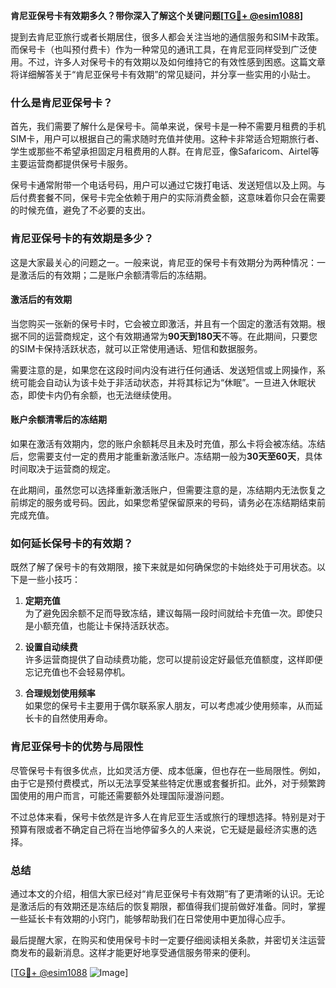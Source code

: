 **肯尼亚保号卡有效期多久？带你深入了解这个关键问题[[TG💪+ @esim1088](https://t.me/s/esim1088)]**

提到去肯尼亚旅行或者长期居住，很多人都会关注当地的通信服务和SIM卡政策。而保号卡（也叫预付费卡）作为一种常见的通讯工具，在肯尼亚同样受到广泛使用。不过，许多人对保号卡的有效期以及如何维持它的有效性感到困惑。这篇文章将详细解答关于“肯尼亚保号卡有效期”的常见疑问，并分享一些实用的小贴士。

### 什么是肯尼亚保号卡？

首先，我们需要了解什么是保号卡。简单来说，保号卡是一种不需要月租费的手机SIM卡，用户可以根据自己的需求随时充值并使用。这种卡非常适合短期旅行者、学生或那些不希望承担固定月租费用的人群。在肯尼亚，像Safaricom、Airtel等主要运营商都提供保号卡服务。

保号卡通常附带一个电话号码，用户可以通过它拨打电话、发送短信以及上网。与后付费套餐不同，保号卡完全依赖于用户的实际消费金额，这意味着你只会在需要的时候充值，避免了不必要的支出。

### 肯尼亚保号卡的有效期是多少？

这是大家最关心的问题之一。一般来说，肯尼亚的保号卡有效期分为两种情况：一是激活后的有效期；二是账户余额清零后的冻结期。

#### 激活后的有效期

当您购买一张新的保号卡时，它会被立即激活，并且有一个固定的激活有效期。根据不同的运营商规定，这个有效期通常为**90天到180天**不等。在此期间，只要您的SIM卡保持活跃状态，就可以正常使用通话、短信和数据服务。

需要注意的是，如果您在这段时间内没有进行任何通话、发送短信或上网操作，系统可能会自动认为该卡处于非活动状态，并将其标记为“休眠”。一旦进入休眠状态，即使卡内仍有余额，也无法继续使用。

#### 账户余额清零后的冻结期

如果在激活有效期内，您的账户余额耗尽且未及时充值，那么卡将会被冻结。冻结后，您需要支付一定的费用才能重新激活账户。冻结期一般为**30天至60天**，具体时间取决于运营商的规定。

在此期间，虽然您可以选择重新激活账户，但需要注意的是，冻结期内无法恢复之前绑定的服务或号码。因此，如果您希望保留原来的号码，请务必在冻结期结束前完成充值。

### 如何延长保号卡的有效期？

既然了解了保号卡的有效期限，接下来就是如何确保您的卡始终处于可用状态。以下是一些小技巧：

1. **定期充值**  
   为了避免因余额不足而导致冻结，建议每隔一段时间就给卡充值一次。即使只是小额充值，也能让卡保持活跃状态。

2. **设置自动续费**  
   许多运营商提供了自动续费功能，您可以提前设定好最低充值额度，这样即便忘记充值也不会轻易停机。

3. **合理规划使用频率**  
   如果您的保号卡主要用于偶尔联系家人朋友，可以考虑减少使用频率，从而延长卡的自然使用寿命。

### 肯尼亚保号卡的优势与局限性

尽管保号卡有很多优点，比如灵活方便、成本低廉，但也存在一些局限性。例如，由于它是预付费模式，所以无法享受某些特定优惠或套餐折扣。此外，对于频繁跨国使用的用户而言，可能还需要额外处理国际漫游问题。

不过总体来看，保号卡依然是许多人在肯尼亚生活或旅行的理想选择。特别是对于预算有限或者不确定自己将在当地停留多久的人来说，它无疑是最经济实惠的选择。

### 总结

通过本文的介绍，相信大家已经对“肯尼亚保号卡有效期”有了更清晰的认识。无论是激活后的有效期还是冻结后的恢复期限，都值得我们提前做好准备。同时，掌握一些延长卡有效期的小窍门，能够帮助我们在日常使用中更加得心应手。

最后提醒大家，在购买和使用保号卡时一定要仔细阅读相关条款，并密切关注运营商发布的最新消息。这样才能更好地享受通信服务带来的便利。

[[TG💪+ @esim1088](https://t.me/s/esim1088) ![Image](https://i.postimg.cc/4NQfJmqS/Snipaste-2025-05-13-00-14-12.png)]